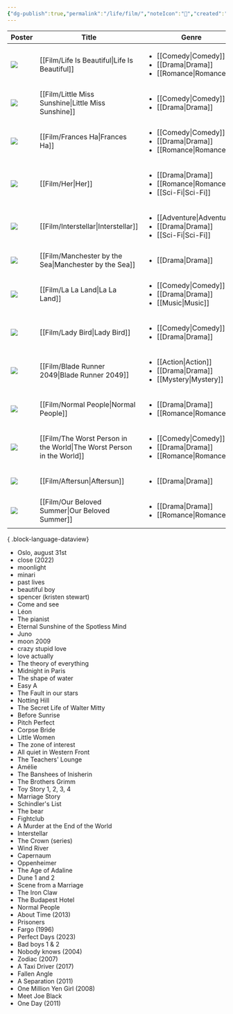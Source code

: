 ```yaml
---
{"dg-publish":true,"permalink":"/life/film/","noteIcon":"📝","created":"2024-04-06T16:48:01.617+07:00","updated":"2024-05-01T23:58:34.094+07:00"}
---
```



| Poster                                                                                                                                  | Title                                                                    | Genre                                                                                             | Year      | IMDB  | watch |
| --------------------------------------------------------------------------------------------------------------------------------------- | ------------------------------------------------------------------------ | ------------------------------------------------------------------------------------------------- | --------- | ----- | ----- |
| ![](https://m.media-amazon.com/images/M/MV5BYmJmM2Q4NmMtYThmNC00ZjRlLWEyZmItZTIwOTBlZDQ3NTQ1XkEyXkFqcGdeQXVyMTQxNzMzNDI@._V1_SX300.jpg) | [[Film/Life Is Beautiful\|Life Is Beautiful]]                         | <ul><li>[[Comedy\\|Comedy]]</li><li>[[Drama\\|Drama]]</li><li>[[Romance\\|Romance]]</li></ul>     | 1997      | ⭐ 8.6 | \-    |
| ![](https://m.media-amazon.com/images/M/MV5BMTgzNTgzODU0NV5BMl5BanBnXkFtZTcwMjEyMjMzMQ@@._V1_SX300.jpg)                                 | [[Film/Little Miss Sunshine\|Little Miss Sunshine]]                   | <ul><li>[[Comedy\\|Comedy]]</li><li>[[Drama\\|Drama]]</li></ul>                                   | 2006      | ⭐ 7.8 | \-    |
| ![](https://m.media-amazon.com/images/M/MV5BOTY0NDQ2NzQ2N15BMl5BanBnXkFtZTcwMTU0OTkwOQ@@._V1_SX300.jpg)                                 | [[Film/Frances Ha\|Frances Ha]]                                       | <ul><li>[[Comedy\\|Comedy]]</li><li>[[Drama\\|Drama]]</li><li>[[Romance\\|Romance]]</li></ul>     | 2012      | ⭐ 7.4 | \-    |
| ![](https://m.media-amazon.com/images/M/MV5BMjA1Nzk0OTM2OF5BMl5BanBnXkFtZTgwNjU2NjEwMDE@._V1_SX300.jpg)                                 | [[Film/Her\|Her]]                                                     | <ul><li>[[Drama\\|Drama]]</li><li>[[Romance\\|Romance]]</li><li>[[Sci-Fi\\|Sci-Fi]]</li></ul>     | 2013      | ⭐ 8.0 | \-    |
| ![](https://m.media-amazon.com/images/M/MV5BZjdkOTU3MDktN2IxOS00OGEyLWFmMjktY2FiMmZkNWIyODZiXkEyXkFqcGdeQXVyMTMxODk2OTU@._V1_SX300.jpg) | [[Film/Interstellar\|Interstellar]]                                   | <ul><li>[[Adventure\\|Adventure]]</li><li>[[Drama\\|Drama]]</li><li>[[Sci-Fi\\|Sci-Fi]]</li></ul> | 2014      | ⭐ 8.7 | \-    |
| ![](https://m.media-amazon.com/images/M/MV5BMTYxMjk0NDg4Ml5BMl5BanBnXkFtZTgwODcyNjA5OTE@._V1_SX300.jpg)                                 | [[Film/Manchester by the Sea\|Manchester by the Sea]]                 | <ul><li>[[Drama\\|Drama]]</li></ul>                                                               | 2016      | ⭐ 7.8 | \-    |
| ![](https://m.media-amazon.com/images/M/MV5BMzUzNDM2NzM2MV5BMl5BanBnXkFtZTgwNTM3NTg4OTE@._V1_SX300.jpg)                                 | [[Film/La La Land\|La La Land]]                                       | <ul><li>[[Comedy\\|Comedy]]</li><li>[[Drama\\|Drama]]</li><li>[[Music\\|Music]]</li></ul>         | 2016      | ⭐ 8.0 | \-    |
| ![](https://m.media-amazon.com/images/M/MV5BODhkZGE0NDQtZDc0Zi00YmQ4LWJiNmUtYTY1OGM1ODRmNGVkXkEyXkFqcGdeQXVyMTMxODk2OTU@._V1_SX300.jpg) | [[Film/Lady Bird\|Lady Bird]]                                         | <ul><li>[[Comedy\\|Comedy]]</li><li>[[Drama\\|Drama]]</li></ul>                                   | 2017      | ⭐ 7.4 | \-    |
| ![](https://m.media-amazon.com/images/M/MV5BNzA1Njg4NzYxOV5BMl5BanBnXkFtZTgwODk5NjU3MzI@._V1_SX300.jpg)                                 | [[Film/Blade Runner 2049\|Blade Runner 2049]]                         | <ul><li>[[Action\\|Action]]</li><li>[[Drama\\|Drama]]</li><li>[[Mystery\\|Mystery]]</li></ul>     | 2017      | ⭐ 8.0 | \-    |
| ![](https://m.media-amazon.com/images/M/MV5BNzMzYmRiNGEtMDg5OC00OGZmLWFmNDktYzRlZTFkZmZiMjAzXkEyXkFqcGdeQXVyMTE2OTE2MzE1._V1_SX300.jpg) | [[Film/Normal People\|Normal People]]                                 | <ul><li>[[Drama\\|Drama]]</li><li>[[Romance\\|Romance]]</li></ul>                                 | 2020      | ⭐ 8.4 | \-    |
| ![](https://m.media-amazon.com/images/M/MV5BOWZkMGY2MzgtMTA0My00OTAxLTk0MDEtNWNjMWVhZGMyNGJiXkEyXkFqcGdeQXVyMTk4NTIzMzI@._V1_SX300.jpg) | [[Film/The Worst Person in the World\|The Worst Person in the World]] | <ul><li>[[Comedy\\|Comedy]]</li><li>[[Drama\\|Drama]]</li><li>[[Romance\\|Romance]]</li></ul>     | 2021      | ⭐ 7.7 | \-    |
| ![](https://m.media-amazon.com/images/M/MV5BMTM3OTU0ZGUtNzYwYy00ODU3LWI3YjgtOWZlODliMmRiMWEzXkEyXkFqcGdeQXVyMTAyMjQ3NzQ1._V1_SX300.jpg) | [[Film/Aftersun\|Aftersun]]                                           | <ul><li>[[Drama\\|Drama]]</li></ul>                                                               | 2022      | ⭐ 7.6 | \-    |
| ![](https://m.media-amazon.com/images/M/MV5BYTIxZGYyNDAtNjNiNy00MTdjLWE5OTAtZTA3ZDQ5YzdlZGYxXkEyXkFqcGdeQXVyMTI1OTY3MzM3._V1_SX300.jpg) | [[Film/Our Beloved Summer\|Our Beloved Summer]]                       | <ul><li>[[Drama\\|Drama]]</li><li>[[Romance\\|Romance]]</li></ul>                                 | 2021–2022 | ⭐ 8.2 | \-    |

{ .block-language-dataview}

- Oslo, august 31st
- close (2022)
- moonlight
- minari
- past lives
- beautiful boy
- spencer (kristen stewart)
- Come and see
- Léon
- The pianist
- Eternal Sunshine of the Spotless Mind
- Juno
- moon 2009
- crazy stupid love
- love actually
- The theory of everything
- Midnight in Paris
- The shape of water
- Easy A
- The Fault in our stars
- Notting Hill
- The Secret Life of Walter Mitty
- Before Sunrise
- Pitch Perfect
- Corpse Bride
- Little Women
- The zone of interest
- All quiet in Western Front
- The Teachers' Lounge
- Amélie
- The Banshees of Inisherin
- The Brothers Grimm
- Toy Story 1, 2, 3, 4
- Marriage Story
- Schindler's List
- The bear
- Fightclub
- A Murder at the End of the World
- Interstellar
- The Crown (series)
- Wind River
- Capernaum
- Oppenheimer
- The Age of Adaline
- Dune 1 and 2
- Scene from a Marriage
- The Iron Claw
- The Budapest Hotel
- Normal People
- About Time (2013)
- Prisoners
- Fargo (1996)
- Perfect Days (2023)
- Bad boys 1 & 2
- Nobody knows (2004)
- Zodiac (2007)
- A Taxi Driver (2017)
- Fallen Angle
- A Separation (2011)
- One Million Yen Girl (2008)
- Meet Joe Black
- One Day (2011)